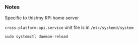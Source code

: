 ### Notes

Specific to this/my RPi home server

`cross-platform-api.service` unit file is in `/etc/systemd/system`

`sudo systemctl daemon-reload`
